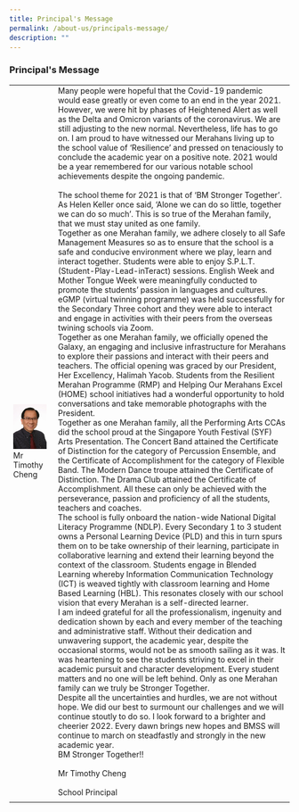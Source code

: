 ```yaml
---
title: Principal's Message
permalink: /about-us/principals-message/
description: ""
---
```

### Principal's Message


|  |  |
|---|---|
| <img src="/images/principal.png" style="width:90%"><br>Mr Timothy Cheng | Many people were hopeful that the Covid-19 pandemic would ease greatly or even come to an end in the year 2021. However, we were hit by phases of Heightened Alert as well as the Delta and Omicron variants of the coronavirus. We are still adjusting to the new normal. Nevertheless, life has to go on.  I am proud to have witnessed our Merahans living up to the school value of ‘Resilience’ and pressed on tenaciously to conclude the academic year on a positive note. 2021 would be a year remembered for our various notable school achievements despite the ongoing pandemic.<br><br>The school theme for 2021 is that of ‘BM Stronger Together’. As Helen Keller once said, ‘Alone we can do so little, together we can do so much’. This is so true of the Merahan family, that we must stay united as one family. <br>Together as one Merahan family, we adhere closely to all Safe Management Measures so as to ensure that the school is a safe and conducive environment where we play, learn and interact together. Students were able to enjoy S.P.L.T. (Student-Play-Lead-inTeract) sessions. English Week and Mother Tongue Week were meaningfully conducted to promote the students’ passion in languages and cultures. eGMP (virtual twinning programme) was held successfully for the Secondary Three cohort and they were able to interact and engage in activities with their peers from the overseas twining schools via Zoom. <br>Together as one Merahan family, we officially opened the Galaxy, an engaging and inclusive infrastructure for Merahans to explore their passions and interact with their peers and teachers. The official opening was graced by our President, Her Excellency, Halimah Yacob. Students from the Resilient Merahan Programme (RMP) and Helping Our Merahans Excel (HOME) school initiatives had a wonderful opportunity to hold conversations and take memorable photographs with the President. <br>Together as one Merahan family, all the Performing Arts CCAs did the school proud at the Singapore Youth Festival (SYF) Arts Presentation. The Concert Band attained the Certificate of Distinction for the category of Percussion Ensemble, and the Certificate of Accomplishment for the category of Flexible Band. The Modern Dance troupe attained the Certificate of Distinction. The Drama Club attained the Certificate of Accomplishment. All these can only be achieved with the perseverance, passion and proficiency of all the students, teachers and coaches.<br>The school is fully onboard the nation-wide National Digital Literacy Programme (NDLP). Every Secondary 1 to 3 student owns a Personal Learning Device (PLD) and this in turn spurs them on to be take ownership of their learning, participate in collaborative learning and extend their learning beyond the context of the classroom. Students engage in Blended Learning whereby Information Communication Technology (ICT) is weaved tightly with classroom learning and Home Based Learning (HBL). This resonates closely with our school vision that every Merahan is a self-directed learner.<br>I am indeed grateful for all the professionalism, ingenuity and dedication shown by each and every member of the teaching and administrative staff. Without their dedication and unwavering support, the academic year, despite the occasional storms, would not be as smooth sailing as it was. It was heartening to see the students striving to excel in their academic pursuit and character development. Every student matters and no one will be left behind. Only as one Merahan family can we truly be Stronger Together.<br>Despite all the uncertainties and hurdles, we are not without hope. We did our best to surmount our challenges and we will continue stoutly to do so. I look forward to a brighter and cheerier 2022. Every dawn brings new hopes and BMSS will continue to march on steadfastly and strongly in the new academic year. <br>BM Stronger Together!!<br><br>Mr Timothy Cheng<br><br>School Principal |
|  |  |